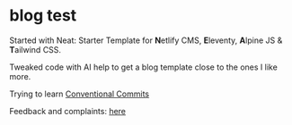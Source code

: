 # blog test

Started with Neat: Starter Template for **N**etlify CMS, **E**leventy, **A**lpine JS & **T**ailwind CSS.

Tweaked code with AI help to get a blog template close to the ones I like more. 

Trying to learn [Conventional Commits](https://www.conventionalcommits.org/en/v1.0.0/#summary)

Feedback and complaints: [here](https://letterbird.co/piero)


